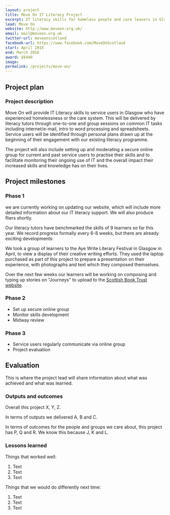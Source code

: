 ```yaml
---
layout: project
title: Move On IT Literacy Project
excerpt: IT literacy skills for homeless people and care leavers in Glasgow
lead: Move On
website: http://www.moveon.org.uk/
email: mail@moveon.org.uk
twitter-url: moveonscotland
facebook-url: https://www.facebook.com/MoveOnScotland
start: April 2015
end: March 2016
award: £6440
image:
permalink: /projects/move-on/ 
---
```


## Project plan

### Project description

Move On will provide IT Literacy skills to service users in Glasgow who have experienced homelessness or the care system.  This will be delivered by literacy tutors through one-to-one and group sessions on common IT tasks including internet/e-mail, intro to word processing and spreadsheets.  Service users will be identified through personal plans drawn up at the beginning of their engagement with our existing literacy programme.

The project will also include setting up and moderating a secure online group for current and past service users to practise their skills and to facilitate monitoring their ongoing use of IT and the overall impact their increased skills and knowledge has on their lives.


## Project milestones

### Phase 1

we are currently working on updating our website, which will include more detailed information about our IT literacy support. We will also produce fliers shortly.

Our literacy tutors have benchmarked the skills of 9 learners so far this year.  We record progress formally every 6-8 weeks, but there are already exciting developments:

We took a group of learners to the Aye Write Literary Festival in Glasgow in April, to view a display of their creative writing efforts. They used the laptop purchased as part of this project to prepare a presentation on their experience, with photographs and text which they composed themselves.

Over the next few weeks our learners will be working on composing and typing up stories on "Journeys" to upload to the [Scottish Book Trust website](http://scottishbooktrust.com/writing/journeys). 


### Phase 2

- Set up secure online group
- Monitor skills development
- Midway review

### Phase 3

- Service users regularly communicate via online group
- Project evaluation


## Evaluation

This is where the project lead will share information about what was achieved and what was learned.

### Outputs and outcomes

Overall this project X, Y, Z.

In terms of outputs we delivered A, B and C.

In terms of outcomes for the people and groups we care about, this project has P, Q and R. We know this because J, K and L.

### Lessons learned

Things that worked well:

1. Text
2. Text
3. Text

Things that we would do differently next time:

1. Text
2. Text
3. Text
